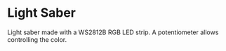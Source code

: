 Light Saber
===========

Light saber made with a WS2812B RGB LED strip.
A potentiometer allows controlling the color.
